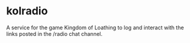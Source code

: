 # kolradio
A service for the game Kingdom of Loathing to log and interact with the links posted in the /radio chat channel.
